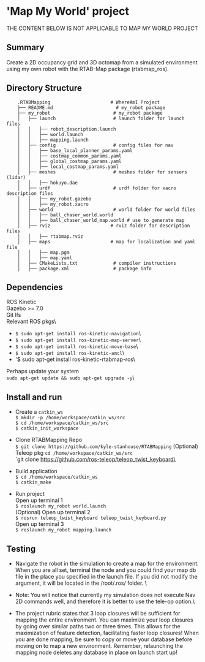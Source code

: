 # 'Map My World' project

THE CONTENT BELOW IS NOT APPLICABLE TO MAP MY WORLD PROJECT

## Summary

Create a 2D occupancy grid and 3D octomap from a simulated environment using my own robot with the RTAB-Map package (rtabmap_ros).


## Directory Structure

```
    .RTABMapping                      # WhereAmI Project
    ├── README.md                       # my_robot package 
    ├── my_robot                       # my_robot package                   
    │   ├── launch                     # launch folder for launch files   
    │   │   ├── robot_description.launch
    │   │   ├── world.launch
    │   │   ├── mapping.launch
    │   ├── config                     # config files for nav  
    │   │   ├── base_local_planner_params.yaml
    │   │   ├── costmap_common_params.yaml
    │   │   ├── global_costmap_params.yaml
    │   │   ├── local_costmap_params.yaml    
    │   ├── meshes                     # meshes folder for sensors (lidar)
    │   │   ├── hokuyo.dae
    │   ├── urdf                       # urdf folder for xacro description files
    │   │   ├── my_robot.gazebo
    │   │   ├── my_robot.xacro
    │   ├── world                      # world folder for world files
    │   │   ├── ball_chaser_world.world
    │   │   ├── ball_chaser_world_map.world # use to generate map 
    │   ├── rviz                      # rviz folder for description files
    │   │   ├── rtabmap.rviz
    │   ├── maps                      # map for localization and yaml file
    │   │   ├── map.pgm
    │   │   ├── map.yaml    
    │   ├── CMakeLists.txt             # compiler instructions
    │   ├── package.xml                # package info
```

## Dependencies

ROS Kinetic\
Gazebo >= 7.0\
Git lfs\
Relevant ROS pkgs\
* `$ sudo apt-get install ros-kinetic-navigation`\
* `$ sudo apt-get install ros-kinetic-map-server`\
* `$ sudo apt-get install ros-kinetic-move-base`\
* `$ sudo apt-get install ros-kinetic-amcl`\
* '$ sudo apt-get install ros-kinetic-rtabmap-ros\

Perhaps update your system\
`sudo apt-get update && sudo apt-get upgrade -y`\

## Install and run 

* Create a `catkin_ws`\
`$ mkdir -p /home/workspace/catkin_ws/src`\
`$ cd /home/workspace/catkin_ws/src`\
`$ catkin_init_workspace`

* Clone RTABMapping Repo\
`$ git clone https://github.com/kyle-stanhouse/RTABMapping`
(Optional) Teleop pkg
`cd /home/workspace/catkin_ws/src`\
`git clone https://github.com/ros-teleop/teleop_twist_keyboard\

* Build application\
`$ cd /home/workspace/catkin_ws`\
`$ catkin_make`

* Run project\
Open up terminal 1\
`$ roslaunch my_robot world.launch`\
(Optional) Open up terminal 2\
`$ rosrun teleop_twist_keyboard teleop_twist_keyboard.py`\
Open up terminal 3\
`$ roslaunch my_robot mapping.launch`

## Testing
  
* Navigate the robot in the simulation to create a map for the environment. When you are all set, terminal the node and you could find your map db file in the place you specified in the launch file. If you did not modify the argument, it will be located in the /root/.ros/ folder. \   

* Note: You will notice that currently my simulation does not execute Nav 2D commands well, and therefore it is better to use the tele-op option.\

* The project rubric states that 3 loop closures will be sufficient for mapping the entire environment. You can maximize your loop closures by going over similar paths two or three times. This allows for the maximization of feature detection, facilitating faster loop closures! When you are done mapping, be sure to copy or move your database before moving on to map a new environment. Remember, relaunching the mapping node deletes any database in place on launch start up!




